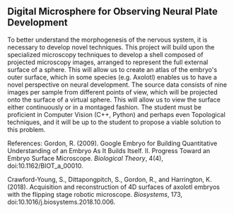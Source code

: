 ## Digital Microsphere for Observing Neural Plate Development

To better understand the morphogenesis of the nervous system, it is necessary to develop novel techniques. This project will build upon the specialized microscopy techniques to develop a shell composed of projected microscopy images, arranged to represent the full external surface of a sphere. This will allow us to create an atlas of the embryo's outer surface, which in some species (e.g. Axolotl) enables us to have a novel perspective on neural development. The source data consists of nine images per sample from different points of view, which will be projected onto the surface of a virtual sphere. This will allow us to view the surface either continuously or in a montaged fashion. The student must be proficient in Computer Vision (C++, Python) and perhaps even Topological techniques, and it will be up to the student to propose a viable solution to this problem.  

References:
Gordon, R. (2009). Google Embryo for Building Quantitative Understanding of an Embryo As It Builds Itself. II. Progress Toward an Embryo Surface Microscope. _Biological Theory_, 4(4), doi:10.1162/BIOT_a_00010.

Crawford-Young, S., Dittapongpitch, S., Gordon, R., and Harrington, K. (2018). Acquisition and reconstruction of 4D surfaces of axolotl embryos with the flipping stage robotic microscope. _Biosystems_, 173, doi:10.1016/j.biosystems.2018.10.006.
